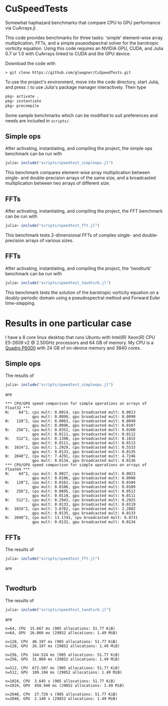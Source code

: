 # CuSpeedTests

Somewhat haphazard benchmarks that compare CPU to GPU performance via CuArrays.jl.

This code provides benchmarks for three tasks: 'simple' element-wise array multiplication, FFTs, and
a simple psueodspectral solver for the barotropic vorticity equation. Using this code requires an NVIDIA
GPU, CUDA, and Julia 0.7 or 1.0 with CuArrays linked to CUDA and the GPU device.

Download the code with 

```shell 
> git clone https://github.com/glwagner/CuSpeedTests.git
```

To use the project's environment, move into the code directory, start Julia, and press `]` to use Julia's
package manager interactively. Then type

```julia
pkg> activate .
pkg> instantiate
pkg> precompile
```

Some sample benchmarks which can be modified to suit preferences and needs are included in `scripts/`. 


## Simple ops

After activating, instantiating, and compiling the project, the simple ops benchmark can be run with

```julia
julia> include("scripts/speedtest_simpleops.jl")
```

This benchmark compares element-wise array multiplication between single- and double-precision arrays of the same 
size, and a broadcasted multiplication between two arrays of different size.


## FFTs

After activating, instantiating, and compiling the project, the FFT benchmark can be run with

```julia
julia> include("scripts/speedtest_fft.jl")
```

This benchmark tests 2-dimensional FFTs of complex single- and double-precision arrays of various sizes.

## FFTs

After activating, instantiating, and compiling the project, the 'twodturb' benchmark can be run with

```julia
julia> include("scripts/speedtest_twodturb.jl")
```

This benchmark tests the solution of the barotropic vorticity equation on a doubly-periodic domain using
a pseudospectral method and Forward Euler time-stepping.

# Results in one particular case

I have a 8 core linux desktop that runs Ubuntu with Intel(R) Xeon(R) CPU E5-2609 v2 @ 2.50GHz processors
and 64 GB of memory. My CPU is a [Quadro P6000]() with 24 GB of on-device memory and 3840 cores.

## Simple ops

The results of 

```julia
julia> include("scripts/speedtest_simpleops.jl")
```

are

```shell
*** CPU/GPU speed comparison for simple operations on arrays of Float32 ***
N:    64^2, cpu mult: 0.0014, cpu broadcasted mult: 0.0013
            gpu mult: 0.0099, gpu broadcasted mult: 0.0099
N:   128^2, cpu mult: 0.0063, cpu broadcasted mult: 0.0049
            gpu mult: 0.0096, gpu broadcasted mult: 0.0107
N:   256^2, cpu mult: 0.0352, cpu broadcasted mult: 0.0260
            gpu mult: 0.0111, gpu broadcasted mult: 0.0112
N:   512^2, cpu mult: 0.1390, cpu broadcasted mult: 0.1015
            gpu mult: 0.0111, gpu broadcasted mult: 0.0113
N:  1024^2, cpu mult: 1.2929, cpu broadcasted mult: 0.5533
            gpu mult: 0.0133, gpu broadcasted mult: 0.0135
N:  2048^2, cpu mult: 7.4291, cpu broadcasted mult: 4.7246
            gpu mult: 0.0134, gpu broadcasted mult: 0.0136
*** CPU/GPU speed comparison for simple operations on arrays of Float64 ***
N:    64^2, cpu mult: 0.0027, cpu broadcasted mult: 0.0023
            gpu mult: 0.0106, gpu broadcasted mult: 0.0098
N:   128^2, cpu mult: 0.0162, cpu broadcasted mult: 0.0104
            gpu mult: 0.0106, gpu broadcasted mult: 0.0109
N:   256^2, cpu mult: 0.0695, cpu broadcasted mult: 0.0512
            gpu mult: 0.0110, gpu broadcasted mult: 0.0111
N:   512^2, cpu mult: 0.2943, cpu broadcasted mult: 0.2025
            gpu mult: 0.0133, gpu broadcasted mult: 0.0119
N:  1024^2, cpu mult: 3.6762, cpu broadcasted mult: 2.2882
            gpu mult: 0.0135, gpu broadcasted mult: 0.0133
N:  2048^2, cpu mult: 13.1741, cpu broadcasted mult: 6.8731
            gpu mult: 0.0132, gpu broadcasted mult: 0.0134
```


## FFTs

The results of 

```julia
julia> include("scripts/speedtest_fft.jl")
```

are

```shell

```



## Twodturb

The results of

```julia
julia> include("scripts/speedtest_twodturb.jl")
```

are

```shell
n=64, CPU  15.667 ms (905 allocations: 51.77 KiB)
n=64, GPU  26.060 ms (29852 allocations: 1.49 MiB)
 
n=128, CPU  40.197 ms (905 allocations: 51.77 KiB)
n=128, GPU  26.197 ms (29852 allocations: 1.49 MiB)
 
n=256, CPU  144.524 ms (905 allocations: 51.77 KiB)
n=256, GPU  31.060 ms (29852 allocations: 1.49 MiB)
 
n=512, CPU  672.587 ms (905 allocations: 51.77 KiB)
n=512, GPU  109.104 ms (29852 allocations: 1.49 MiB)
 
n=1024, CPU  3.645 s (905 allocations: 51.77 KiB)
n=1024, GPU  458.940 ms (29852 allocations: 1.49 MiB)

n=2048, CPU  27.729 s (905 allocations: 51.77 KiB)
n=2048, GPU  2.140 s (29852 allocations: 1.49 MiB)
```

[Quadro P6000]: https://images.nvidia.com/content/pdf/quadro/data-sheets/192152-NV-DS-Quadro-P6000-US-12Sept-NV-FNL-WEB.pdf
